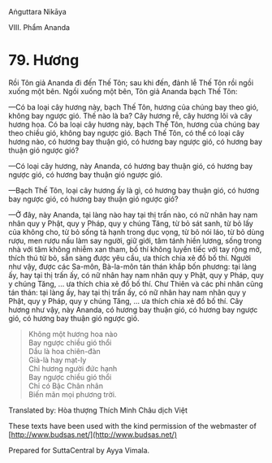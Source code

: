 Aṅguttara Nikāya

VIII. Phẩm Ananda

# 79. Hương

Rồi Tôn giả Ananda đi đến Thế Tôn; sau khi đến, đảnh lễ Thế Tôn rồi ngồi xuống một bên. Ngồi xuống một bên, Tôn giả Ananda bạch Thế Tôn:

—Có ba loại cây hương này, bạch Thế Tôn, hương của chúng bay theo gió, không bay ngược gió. Thế nào là ba? Cây hương rễ, cây hương lõi và cây hương hoa. Có ba loại cây hương này, bạch Thế Tôn, hương của chúng bay theo chiều gió, không bay ngược gió. Bạch Thế Tôn, có thể có loại cây hương nào, có hương bay thuận gió, có hương bay ngược gió, có hương bay thuận gió ngược gió?

—Có loại cây hương, này Ananda, có hương bay thuận gió, có hương bay ngược gió, có hương bay thuận gió ngược gió.

—Bạch Thế Tôn, loại cây hương ấy là gì, có hương bay thuận gió, có hương bay ngược gió, có hương bay thuận gió ngược gió?

—Ở đây, này Ananda, tại làng nào hay tại thị trấn nào, có nữ nhân hay nam nhân quy y Phật, quy y Pháp, quy y chúng Tăng, từ bỏ sát sanh, từ bỏ lấy của không cho, từ bỏ sống tà hạnh trong dục vọng, từ bỏ nói láo, từ bỏ dùng rượu, men rượu nấu làm say người, giữ giới, tâm tánh hiền lương, sống trong nhà với tâm không nhiễm xan tham, bố thí không luyến tiếc với tay rộng mở, thích thú từ bỏ, sẵn sàng được yêu cầu, ưa thích chia xẻ đồ bố thí. Người như vậy, được các Sa-môn, Bà-la-môn tán thán khắp bốn phương: tại làng ấy, hay tại thị trấn ấy, có nữ nhân hay nam nhân quy y Phật, quy y Pháp, quy y chúng Tăng, ... ưa thích chia xẻ đồ bố thí. Chư Thiên và các phi nhân cũng tán thán: tại làng ấy, hay tại thị trấn ấy, có nữ nhân hay nam nhân quy y Phật, quy y Pháp, quy y chúng Tăng, ... ưa thích chia xẻ đồ bố thí. Cây hương như vậy, này Ananda, có hương bay thuận gió, có hương bay ngược gió, có hương bay thuận gió ngược gió.

> Không một hương hoa nào  
> Bay ngược chiều gió thổi  
> Dầu là hoa chiên-đàn  
> Già-là hay mạt-ly  
> Chỉ hương người đức hạnh  
> Bay ngược chiều gió thổi  
> Chỉ có Bậc Chân nhân  
> Biến mãn mọi phương trời.

Translated by: Hòa thượng Thích Minh Châu dịch Việt

These texts have been used with the kind permission of the webmaster of [http://www.budsas.net/](http://www.budsas.net/)

Prepared for SuttaCentral by Ayya Vimala.